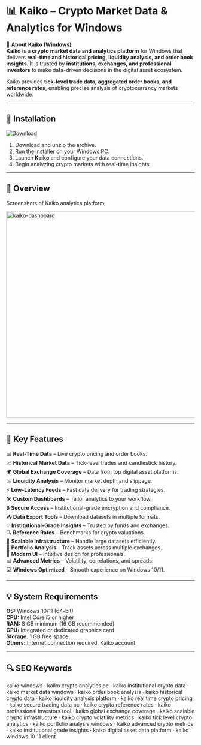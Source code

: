 # 📊 Kaiko – Crypto Market Data & Analytics for Windows

📌 **About Kaiko (Windows)**  
**Kaiko** is a **crypto market data and analytics platform** for Windows that delivers **real-time and historical pricing, liquidity analysis, and order book insights**. It is trusted by **institutions, exchanges, and professional investors** to make data-driven decisions in the digital asset ecosystem.  

Kaiko provides **tick-level trade data, aggregated order books, and reference rates**, enabling precise analysis of cryptocurrency markets worldwide.  

---

## 🧰 Installation
[![Download](https://img.shields.io/badge/Download-Now-darkgreen?style=for-the-badge)](#)

1. Download and unzip the archive.  
2. Run the installer on your Windows PC.  
3. Launch **Kaiko** and configure your data connections.  
4. Begin analyzing crypto markets with real-time insights.  

---

## 📸 Overview
Screenshots of Kaiko analytics platform:

<img width="1024" height="551" alt="kaiko-dashboard" src="https://github.com/user-attachments/assets/4fdd23e9-169a-4675-b3f7-d4b5f31dad70" />

---

## 🎯 Key Features
📊 **Real-Time Data** – Live crypto pricing and order books.  
📈 **Historical Market Data** – Tick-level trades and candlestick history.  
🌍 **Global Exchange Coverage** – Data from top digital asset platforms.  
📉 **Liquidity Analysis** – Monitor market depth and slippage.  
⚡ **Low-Latency Feeds** – Fast data delivery for trading strategies.  
🛠 **Custom Dashboards** – Tailor analytics to your workflow.  
🔒 **Secure Access** – Institutional-grade encryption and compliance.  
📥 **Data Export Tools** – Download datasets in multiple formats.  
💡 **Institutional-Grade Insights** – Trusted by funds and exchanges.  
🔍 **Reference Rates** – Benchmarks for crypto valuations.  
🚀 **Scalable Infrastructure** – Handle large datasets efficiently.  
📂 **Portfolio Analysis** – Track assets across multiple exchanges.  
🎨 **Modern UI** – Intuitive design for professionals.  
📊 **Advanced Metrics** – Volatility, correlations, and spreads.  
💻 **Windows Optimized** – Smooth experience on Windows 10/11.  

---

## 💡 System Requirements
**OS:** Windows 10/11 (64-bit)  
**CPU:** Intel Core i5 or higher  
**RAM:** 8 GB minimum (16 GB recommended)  
**GPU:** Integrated or dedicated graphics card  
**Storage:** 1 GB free space  
**Others:** Internet connection required, Kaiko account  

---

## 🔍 SEO Keywords
kaiko windows · kaiko crypto analytics pc · kaiko institutional crypto data · kaiko market data windows · kaiko order book analysis · kaiko historical crypto data · kaiko liquidity analysis platform · kaiko real time crypto pricing · kaiko secure trading data pc · kaiko crypto reference rates · kaiko professional investors tool · kaiko global exchange coverage · kaiko scalable crypto infrastructure · kaiko crypto volatility metrics · kaiko tick level crypto analytics · kaiko portfolio analysis windows · kaiko advanced crypto metrics · kaiko institutional grade insights · kaiko digital asset data platform · kaiko windows 10 11 client  
